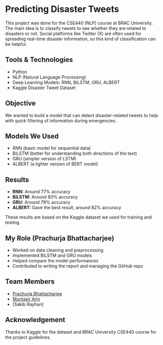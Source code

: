 # Predicting Disaster Tweets

This project was done for the CSE440 (NLP) course at BRAC University. The main idea is to classify tweets to see whether they are related to disasters or not. Social platforms like Twitter (X) are often used for spreading real-time disaster information, so this kind of classification can be helpful.

## Tools & Technologies
- Python  
- NLP (Natural Language Processing)  
- Deep Learning Models: RNN, BiLSTM, GRU, ALBERT  
- Kaggle Disaster Tweet Dataset  

## Objective
We wanted to build a model that can detect disaster-related tweets to help with quick filtering of information during emergencies.

## Models We Used
- RNN (basic model for sequential data)  
- BiLSTM (better for understanding both directions of the text)  
- GRU (simpler version of LSTM)  
- ALBERT (a lighter version of BERT model)  

## Results
- **RNN:** Around 77% accuracy  
- **BiLSTM:** Around 80% accuracy  
- **GRU:** Around 79% accuracy  
- **ALBERT:** Gave the best result, around 82% accuracy  

These results are based on the Kaggle dataset we used for training and testing.

## My Role (Prachurja Bhattacharjee)
- Worked on data cleaning and preprocessing  
- Implemented BiLSTM and GRU models  
- Helped compare the model performances  
- Contributed to writing the report and managing the GitHub repo  

## Team Members
- [Prachurja Bhattacharjee](https://github.com/prachurja99)  
- [Muntasir Arin](https://github.com/Muntasir-Arin)  
- [Sakib Rayhan]  

## Acknowledgement
Thanks to Kaggle for the dataset and BRAC University CSE440 course for the project guidelines.
